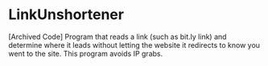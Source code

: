 # LinkUnshortener

[Archived Code] Program that reads a link (such as bit.ly link) and determine where it leads without letting the website it redirects to know you went to the site. This program avoids IP grabs.